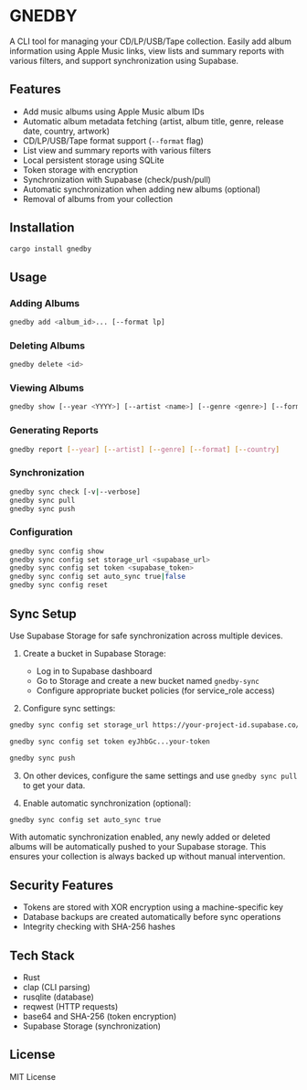 # GNEDBY

A CLI tool for managing your CD/LP/USB/Tape collection. Easily add album information using Apple Music links, view lists and summary reports with various filters, and support synchronization using Supabase.

## Features

- Add music albums using Apple Music album IDs
- Automatic album metadata fetching (artist, album title, genre, release date, country, artwork)
- CD/LP/USB/Tape format support (`--format` flag)
- List view and summary reports with various filters
- Local persistent storage using SQLite
- Token storage with encryption
- Synchronization with Supabase (check/push/pull)
- Automatic synchronization when adding new albums (optional)
- Removal of albums from your collection

## Installation

```bash
cargo install gnedby
```

## Usage

### Adding Albums

```bash
gnedby add <album_id>... [--format lp]
```

### Deleting Albums

```bash
gnedby delete <id>
```

### Viewing Albums

```bash
gnedby show [--year <YYYY>] [--artist <name>] [--genre <genre>] [--format <cd|lp|usb|tape>] [--country <country>] [--order-by id|album|artist|year]
```

### Generating Reports

```bash
gnedby report [--year] [--artist] [--genre] [--format] [--country]
```

### Synchronization

```bash
gnedby sync check [-v|--verbose]
gnedby sync pull
gnedby sync push
```

### Configuration

```bash
gnedby sync config show
gnedby sync config set storage_url <supabase_url>
gnedby sync config set token <supabase_token>
gnedby sync config set auto_sync true|false
gnedby sync config reset
```

## Sync Setup

Use Supabase Storage for safe synchronization across multiple devices.

1. Create a bucket in Supabase Storage:

   - Log in to Supabase dashboard
   - Go to Storage and create a new bucket named `gnedby-sync`
   - Configure appropriate bucket policies (for service_role access)

2. Configure sync settings:

```bash
gnedby sync config set storage_url https://your-project-id.supabase.co/storage/v1/object/gnedby-sync

gnedby sync config set token eyJhbGc...your-token

gnedby sync push
```

3. On other devices, configure the same settings and use `gnedby sync pull` to get your data.

4. Enable automatic synchronization (optional):

```bash
gnedby sync config set auto_sync true
```

With automatic synchronization enabled, any newly added or deleted albums will be automatically pushed to your Supabase storage. This ensures your collection is always backed up without manual intervention.

## Security Features

- Tokens are stored with XOR encryption using a machine-specific key
- Database backups are created automatically before sync operations
- Integrity checking with SHA-256 hashes

## Tech Stack

- Rust
- clap (CLI parsing)
- rusqlite (database)
- reqwest (HTTP requests)
- base64 and SHA-256 (token encryption)
- Supabase Storage (synchronization)

## License

MIT License
